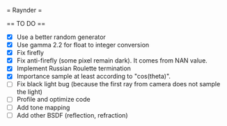 = Raynder =

== TO DO ==
- [x] Use a better random generator
- [x] Use gamma 2.2 for float to integer conversion
- [x] Fix firefly
- [x] Fix anti-firefly (some pixel remain dark). It comes from NAN value.
- [x] Implement Russian Roulette termination
- [x] Importance sample at least according to "cos(theta)".
- [ ] Fix black light bug (because the first ray from camera does not sample the light)
- [ ] Profile and optimize code
- [ ] Add tone mapping
- [ ] Add other BSDF (reflection, refraction)
